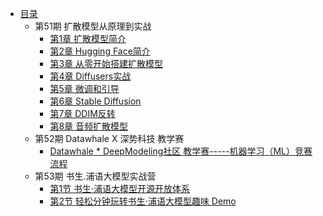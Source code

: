 * [目录](README.md)
    * 第51期 扩散模型从原理到实战
        * [第1章 扩散模型简介](diffusion_models_learning51/ch01.md) 
        * [第2章 Hugging Face简介](diffusion_models_learning51/ch02.md) 
        * [第3章 从零开始搭建扩散模型](diffusion_models_learning51/ch03.md) 
        * [第4章 Diffusers实战](diffusion_models_learning51/ch04.md) 
        * [第5章 微调和引导](diffusion_models_learning51/ch05.md) 
        * [第6章 Stable Diffusion](diffusion_models_learning51/ch06.md) 
        * [第7章 DDIM反转](diffusion_models_learning51/ch07.md) 
        * [第8章 音频扩散模型](diffusion_models_learning51/ch08.md) 
    * 第52期  Datawhale X 深势科技 教学赛
        * [Datawhale * DeepModeling社区  教学赛-----机器学习（ML）竞赛流程](AI4S_CUP52/ch01.md)
    * 第53期  书生.浦语大模型实战营
        * [第1节 书生·浦语大模型开源开放体系](shusheng_puyu_learnning53/ch01.md)
        * [第2节 轻松分钟玩转书生·浦语大模型趣味 Demo](shusheng_puyu_learnning53/ch02.md)